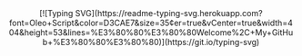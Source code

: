 <div align = "center">
[![Typing SVG](https://readme-typing-svg.herokuapp.com?font=Oleo+Script&color=D3CAE7&size=35&center=true&vCenter=true&width=404&height=53&lines=%E3%80%80%E3%80%80Welcome%2C+My+GitHub+%E3%80%80%E3%80%80)](https://git.io/typing-svg)
</div>
